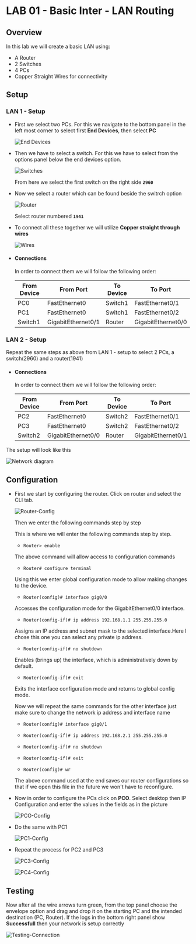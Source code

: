 # LAB 01 - Basic Inter - LAN Routing

## Overview

In this lab we will create a basic LAN using:

- A Router
- 2 Switches
- 4 PCs
- Copper Straight Wires for connectivity

## Setup

### LAN 1 - Setup

- First we select two PCs. For this we navigate to the bottom panel in the left most corner to select first **End Devices**, then select **PC**

    ![End Devices](IMAGES/End-Devices.png)

- Then we have to select a switch. For this we have to select from the options panel below the end devices option.

    ![Switches](IMAGES/Switches.png)

    From here we select the first switch on the right side **`2960`**

- Now we select a router which can be found beside the switrch option

    ![Router](IMAGES/Routers.png)

    Select router numbered **`1941`**

- To connect all these together we will utilize **Copper straight through wires** 

    ![Wires](IMAGES/Wires.png)

- #### Connections

    In order to connect them we will follow the following order:

    | From Device | From Port         | To Device | To Port           |
    |-------------|-------------------|-----------|-------------------|
    | PC0         | FastEthernet0     | Switch1   | FastEthernet0/1   |
    | PC1         | FastEthernet0     | Switch1   | FastEthernet0/2   |
    | Switch1     | GigabitEthernet0/1| Router    | GigabitEthernet0/0|


### LAN 2 - Setup

Repeat the same steps as above from LAN 1 - setup to select 2 PCs, a switch(2960) and a router(1941)

- #### Connections

    In order to connect them we will follow the following order:

    | From Device | From Port         | To Device | To Port           |
    |-------------|-------------------|-----------|-------------------|
    | PC2         | FastEthernet0     | Switch2   | FastEthernet0/1   |
    | PC3         | FastEthernet0     | Switch2   | FastEthernet0/2   |
    | Switch2     | GigabitEthernet0/0| Router    | GigabitEthernet0/1|

The setup will look like this

![Network diagram](IMAGES/Final%20Diagram.png)

## Configuration

- First we start by configuring the router. Click on router and select the CLI tab.

    ![Router-Config](IMAGES/Router-Config.png)

    Then we enter the following commands step by step

    This is where we will enter the following commands step by step.

    - `Router> enable`

    The above command will allow access to configuration commands

    - `Router# configure terminal`

    Using this we enter global configuration mode to allow making changes to the device.

    - `Router(config)# interface gig0/0`

    Accesses the configuration mode for the GigabitEthernet0/0 interface.

    - `Router(config-if)# ip address 192.168.1.1 255.255.255.0`

    Assigns an IP address and subnet mask to the selected interface.Here I chose this one you can select any private ip address.

    - `Router(config-if)# no shutdown`

    Enables (brings up) the interface, which is administratively down by default.

    - `Router(config-if)# exit`

    Exits the interface configuration mode and returns to global config mode.

    Now we will repeat the same commands for the other interface just make sure to change the network ip address and interface name

    - `Router(config)# interface gig0/1`

    - `Router(config-if)# ip address 192.168.2.1 255.255.255.0`

    - `Router(config-if)# no shutdown`

    - `Router(config-if)# exit`

    - `Router(config)# wr`

    The above command used at the end saves our router configurations so that if we open this file in the future we won't have to reconfigure.

- Now in order to configure the PCs click on **PCO**. Select desktop then IP Configuration and enter the values in the fields as in the picture

    ![PCO-Config](IMAGES/PC0-Config.png)

- Do the same with PC1 

    ![PC1-Config](IMAGES/PC1-Config.png)

- Repeat the process for PC2 and PC3

    ![PC3-Config](IMAGES/PC3-Config.png)

    ![PC4-Config](IMAGES/PC4-Config.png)

## Testing

Now after all the wire arrows turn green, from the top panel choose the envelope option and drag and drop it on the starting PC and the intended destination (PC, Router). If the logs in the bottom right panel show **Successfull** then your network is setup correctly

![Testing-Connection](IMAGES/Envelope.png)

